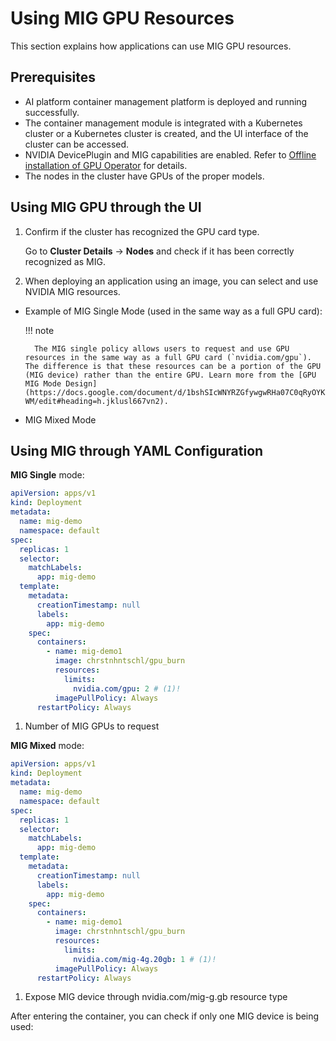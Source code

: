 # Using MIG GPU Resources

This section explains how applications can use MIG GPU resources.

## Prerequisites

- AI platform container management platform is deployed and running successfully.
- The container management module is integrated with a Kubernetes cluster or a Kubernetes cluster is created, and the UI interface of the cluster can be accessed.
- NVIDIA DevicePlugin and MIG capabilities are enabled. Refer to [Offline installation of GPU Operator](../install_nvidia_driver_of_operator.md) for details.
- The nodes in the cluster have GPUs of the proper models.

## Using MIG GPU through the UI

1. Confirm if the cluster has recognized the GPU card type.

    Go to __Cluster Details__ -> __Nodes__ and check if it has been correctly recognized as MIG.

    

2. When deploying an application using an image, you can select and use NVIDIA MIG resources.

- Example of MIG Single Mode (used in the same way as a full GPU card):

    !!! note
    
        The MIG single policy allows users to request and use GPU resources in the same way as a full GPU card (`nvidia.com/gpu`). The difference is that these resources can be a portion of the GPU (MIG device) rather than the entire GPU. Learn more from the [GPU MIG Mode Design](https://docs.google.com/document/d/1bshSIcWNYRZGfywgwRHa07C0qRyOYKxWYxClbeJM-WM/edit#heading=h.jklusl667vn2).

- MIG Mixed Mode

## Using MIG through YAML Configuration

__MIG Single__ mode:

```yaml
apiVersion: apps/v1
kind: Deployment
metadata:
  name: mig-demo
  namespace: default
spec:
  replicas: 1
  selector:
    matchLabels:
      app: mig-demo
  template:
    metadata:
      creationTimestamp: null
      labels:
        app: mig-demo
    spec:
      containers:
        - name: mig-demo1
          image: chrstnhntschl/gpu_burn
          resources:
            limits:
              nvidia.com/gpu: 2 # (1)!
          imagePullPolicy: Always
      restartPolicy: Always
```

1. Number of MIG GPUs to request

__MIG  Mixed__ mode:

```yaml
apiVersion: apps/v1
kind: Deployment
metadata:
  name: mig-demo
  namespace: default
spec:
  replicas: 1
  selector:
    matchLabels:
      app: mig-demo
  template:
    metadata:
      creationTimestamp: null
      labels:
        app: mig-demo
    spec:
      containers:
        - name: mig-demo1
          image: chrstnhntschl/gpu_burn
          resources:
            limits:
              nvidia.com/mig-4g.20gb: 1 # (1)!
          imagePullPolicy: Always
      restartPolicy: Always
```

1. Expose MIG device through nvidia.com/mig-g.gb resource type

After entering the container, you can check if only one MIG device is being used:
